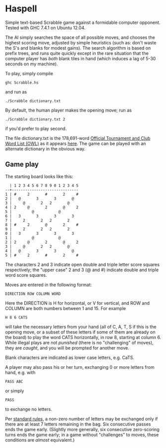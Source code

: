 Haspell
=======

Simple text-based Scrabble game against a formidable computer opponent. Tested with GHC 7.4.1 on Ubuntu 12.04.

The AI simply searches the space of all possible moves, and chooses the highest scoring move, adjusted by simple heuristics (such as: don't waste the S's and blanks for modest gains). The search algorithm is based on prefix trees, and runs quite quickly except in the rare situation that the computer player has *both* blank tiles in hand (which induces a lag of 5-30 seconds on my machine).

To play, simply compile

    ghc Scrabble.hs

and run as

    ./Scrabble dictionary.txt

By default, the human player makes the opening move; run as

    ./Scrabble dictionary.txt 2

if you'd prefer to play second.

The file dictionary.txt is the 178,691-word [Official Tournament and Club Word List (OWL)](http://en.wikipedia.org/wiki/Official_Tournament_and_Club_Word_List) as it appears [here](https://code.google.com/p/scrabblehelper2/source/browse/trunk/src/scrabble/dictionary.txt?r=3). The game can be played with an alternate dictionary in the obvious way.


Game play
---------

The starting board looks like this:

      | 1 2 3 4 5 6 7 8 9 0 1 2 3 4 5
    --+------------------------------
    1 | #     2       #       2     #
    2 |   @       3       3       @  
    3 |     @       2   2       @    
    4 | 2     @       2       @     2
    5 |         @           @        
    6 |   3       3       3       3  
    7 |     2       2   2       2    
    8 | #     2       @       2     #
    9 |     2       2   2       2    
    0 |   3       3       3       3  
    1 |         @           @        
    2 | 2     @       2       @     2
    3 |     @       2   2       @    
    4 |   @       3       3       @  
    5 | #     2       #       2     #

The characters 2 and 3 indicate open double and triple letter score squares respectively; the "upper case" 2 and 3 (@ and #) indicate double and triple word score squares.

Moves are entered in the following format:

    DIRECTION ROW COLUMN WORD

Here the DIRECTION is H for horizontal, or V for vertical, and ROW and COLUMN are both numbers between 1 and 15. For example

    H 8 6 CATS

will take the necessary letters from your hand (all of C, A, T, S if this is the opening move, or a subset of these letters if some of them are already on the board) to play the word CATS horizontally, in row 8, starting at column 6. While illegal plays are not *punished* (there is no "challenging" of moves), they are *caught*, and you will be prompted for another move.

Blank characters are indicated as lower case letters, e.g. CaTS.

A player may also pass his or her turn, exchanging 0 or more letters from hand, e.g. with

    PASS ABC

or simply

    PASS

to exchange no letters.

Per [standard rules](http://www.scrabbleplayers.org/rules/rules-20130910.pdf), a non-zero number of letters may be exchanged only if there are at least 7 letters remaining in the bag. Six consecutive passes ends the game early. (Slightly more generally, six consecutive zero-scoring turns ends the game early; in a game without "challenges" to moves, these conditions are *almost* equivalent.)

